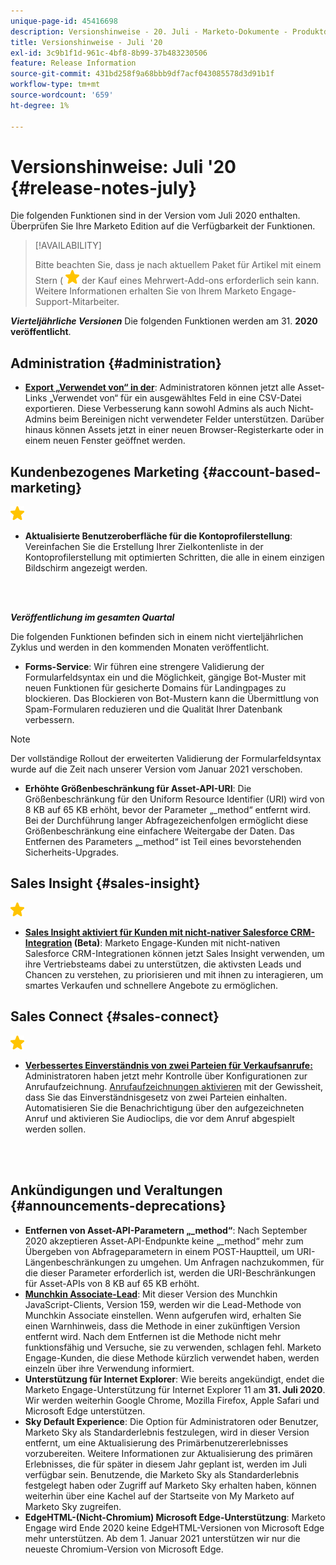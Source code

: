```yaml
---
unique-page-id: 45416698
description: Versionshinweise - 20. Juli - Marketo-Dokumente - Produktdokumentation
title: Versionshinweise - Juli '20
exl-id: 3c9b1f1d-961c-4bf8-8b99-37b483230506
feature: Release Information
source-git-commit: 431bd258f9a68bbb9df7acf043085578d3d91b1f
workflow-type: tm+mt
source-wordcount: '659'
ht-degree: 1%

---
```


# Versionshinweise: Juli &#39;20 {#release-notes-july}

Die folgenden Funktionen sind in der Version vom Juli 2020 enthalten. Überprüfen Sie Ihre Marketo Edition auf die Verfügbarkeit der Funktionen.

>[!AVAILABILITY]
>
>Bitte beachten Sie, dass je nach aktuellem Paket für Artikel mit einem Stern ( ![(Stern)](assets/yellow-star.png) der Kauf eines Mehrwert-Add-ons erforderlich sein kann. Weitere Informationen erhalten Sie von Ihrem Marketo Engage-Support-Mitarbeiter.

**_Vierteljährliche Versionen_** Die folgenden Funktionen werden am 31. **2020 veröffentlicht**.

## Administration {#administration}

* **[Export „Verwendet von“ in der](/help/marketo/product-docs/administration/field-management/export-used-by-data-for-a-field.md)**: Administratoren können jetzt alle Asset-Links „Verwendet von“ für ein ausgewähltes Feld in eine CSV-Datei exportieren. Diese Verbesserung kann sowohl Admins als auch Nicht-Admins beim Bereinigen nicht verwendeter Felder unterstützen. Darüber hinaus können Assets jetzt in einer neuen Browser-Registerkarte oder in einem neuen Fenster geöffnet werden.

## Kundenbezogenes Marketing {#account-based-marketing}

![(Stern)](assets/yellow-star.png)

* **Aktualisierte Benutzeroberfläche für die Kontoprofilerstellung**: Vereinfachen Sie die Erstellung Ihrer Zielkontenliste in der Kontoprofilerstellung mit optimierten Schritten, die alle in einem einzigen Bildschirm angezeigt werden.

<br> 

**_Veröffentlichung im gesamten Quartal_**

Die folgenden Funktionen befinden sich in einem nicht vierteljährlichen Zyklus und werden in den kommenden Monaten veröffentlicht.

* **Forms-Service**: Wir führen eine strengere Validierung der Formularfeldsyntax ein und die Möglichkeit, gängige Bot-Muster mit neuen Funktionen für gesicherte Domains für Landingpages zu blockieren. Das Blockieren von Bot-Mustern kann die Übermittlung von Spam-Formularen reduzieren und die Qualität Ihrer Datenbank verbessern.

>[!NOTE]
>
>Der vollständige Rollout der erweiterten Validierung der Formularfeldsyntax wurde auf die Zeit nach unserer Version vom Januar 2021 verschoben.

* **Erhöhte Größenbeschränkung für Asset-API-URI**: Die Größenbeschränkung für den Uniform Resource Identifier (URI) wird von 8 KB auf 65 KB erhöht, bevor der Parameter „_method“ entfernt wird. Bei der Durchführung langer Abfragezeichenfolgen ermöglicht diese Größenbeschränkung eine einfachere Weitergabe der Daten. Das Entfernen des Parameters „_method“ ist Teil eines bevorstehenden Sicherheits-Upgrades.

## Sales Insight {#sales-insight}

![(Stern)](assets/yellow-star.png)

* **[Sales Insight aktiviert für Kunden mit nicht-nativer Salesforce CRM-Integration](/help/marketo/product-docs/marketo-sales-insight/sales-insight-for-non-native-salesforce-integrations.md) (Beta)**: Marketo Engage-Kunden mit nicht-nativen Salesforce CRM-Integrationen können jetzt Sales Insight verwenden, um ihre Vertriebsteams dabei zu unterstützen, die aktivsten Leads und Chancen zu verstehen, zu priorisieren und mit ihnen zu interagieren, um smartes Verkaufen und schnellere Angebote zu ermöglichen.

## Sales Connect {#sales-connect}

![(Stern)](assets/yellow-star.png)

* **[Verbessertes Einverständnis von zwei Parteien für Verkaufsanrufe:](/help/marketo/product-docs/marketo-sales-connect/phone/two-party-consent-settings.md)** Administratoren haben jetzt mehr Kontrolle über Konfigurationen zur Anrufaufzeichnung. [Anrufaufzeichnungen aktivieren](/help/marketo/product-docs/marketo-sales-connect/phone/enable-call-recording.md) mit der Gewissheit, dass Sie das Einverständnisgesetz von zwei Parteien einhalten. Automatisieren Sie die Benachrichtigung über den aufgezeichneten Anruf und aktivieren Sie Audioclips, die vor dem Anruf abgespielt werden sollen.

<br> 

## Ankündigungen und Veraltungen {#announcements-deprecations}

* **Entfernen von Asset-API-Parametern „_method“**: Nach September 2020 akzeptieren Asset-API-Endpunkte keine „_method“ mehr zum Übergeben von Abfrageparametern in einem POST-Hauptteil, um URI-Längenbeschränkungen zu umgehen. Um Anfragen nachzukommen, für die dieser Parameter erforderlich ist, werden die URI-Beschränkungen für Asset-APIs von 8 KB auf 65 KB erhöht.
* **[Munchkin Associate-Lead](https://developers.marketo.com/blog/deprecation-of-munchkin-associate-lead-method/)**: Mit dieser Version des Munchkin JavaScript-Clients, Version 159, werden wir die Lead-Methode von Munchkin Associate einstellen. Wenn aufgerufen wird, erhalten Sie einen Warnhinweis, dass die Methode in einer zukünftigen Version entfernt wird. Nach dem Entfernen ist die Methode nicht mehr funktionsfähig und Versuche, sie zu verwenden, schlagen fehl. Marketo Engage-Kunden, die diese Methode kürzlich verwendet haben, werden einzeln über ihre Verwendung informiert.
* **Unterstützung für Internet Explorer**: Wie bereits angekündigt, endet die Marketo Engage-Unterstützung für Internet Explorer 11 am **31. Juli 2020**. Wir werden weiterhin Google Chrome, Mozilla Firefox, Apple Safari und Microsoft Edge unterstützen.
* **Sky Default Experience**: Die Option für Administratoren oder Benutzer, Marketo Sky als Standarderlebnis festzulegen, wird in dieser Version entfernt, um eine Aktualisierung des Primärbenutzererlebnisses vorzubereiten. Weitere Informationen zur Aktualisierung des primären Erlebnisses, die für später in diesem Jahr geplant ist, werden im Juli verfügbar sein. Benutzende, die Marketo Sky als Standarderlebnis festgelegt haben oder Zugriff auf Marketo Sky erhalten haben, können weiterhin über eine Kachel auf der Startseite von My Marketo auf Marketo Sky zugreifen.
* **EdgeHTML-(Nicht-Chromium) Microsoft Edge-Unterstützung**: Marketo Engage wird Ende 2020 keine EdgeHTML-Versionen von Microsoft Edge mehr unterstützen. Ab dem 1. Januar 2021 unterstützen wir nur die neueste Chromium-Version von Microsoft Edge.
